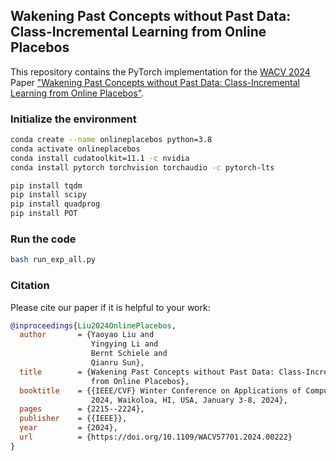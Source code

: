 ## Wakening Past Concepts without Past Data: <br>Class-Incremental Learning from Online Placebos

This repository contains the PyTorch implementation for the [WACV 2024](https://wacv2024.thecvf.com/) Paper ["Wakening Past Concepts without Past Data: Class-Incremental Learning from Online Placebos"](https://openaccess.thecvf.com/content/WACV2024/papers/Liu_Wakening_Past_Concepts_Without_Past_Data_Class-Incremental_Learning_From_Online_WACV_2024_paper.pdf).

### Initialize the environment

```bash
conda create --name onlineplacebos python=3.8
conda activate onlineplacebos
conda install cudatoolkit=11.1 -c nvidia
conda install pytorch torchvision torchaudio -c pytorch-lts
```

```bash
pip install tqdm 
pip install scipy 
pip install quadprog
pip install POT
```
### Run the code
```bash
bash run_exp_all.py
```

### Citation

Please cite our paper if it is helpful to your work:

```bibtex
@inproceedings{Liu2024OnlinePlacebos,
  author       = {Yaoyao Liu and
                  Yingying Li and
                  Bernt Schiele and
                  Qianru Sun},
  title        = {Wakening Past Concepts without Past Data: Class-Incremental Learning
                  from Online Placebos},
  booktitle    = {{IEEE/CVF} Winter Conference on Applications of Computer Vision, {WACV}
                  2024, Waikoloa, HI, USA, January 3-8, 2024},
  pages        = {2215--2224},
  publisher    = {{IEEE}},
  year         = {2024},
  url          = {https://doi.org/10.1109/WACV57701.2024.00222}
}
```
